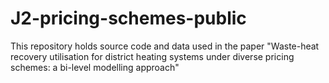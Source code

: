 # J2-pricing-schemes-public
 This repository holds source code and data used in the paper "Waste-heat recovery utilisation for district heating systems under diverse pricing schemes: a bi-level modelling approach" 
